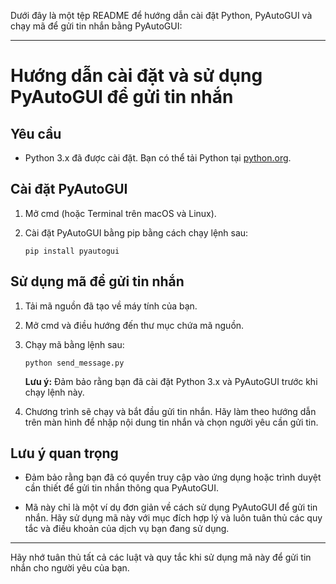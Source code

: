 Dưới đây là một tệp README để hướng dẫn cài đặt Python, PyAutoGUI và chạy mã để gửi tin nhắn bằng PyAutoGUI:

---

# Hướng dẫn cài đặt và sử dụng PyAutoGUI để gửi tin nhắn

## Yêu cầu

- Python 3.x đã được cài đặt. Bạn có thể tải Python tại [python.org](https://www.python.org/downloads/).

## Cài đặt PyAutoGUI

1. Mở cmd (hoặc Terminal trên macOS và Linux).

2. Cài đặt PyAutoGUI bằng pip bằng cách chạy lệnh sau:

   ```
   pip install pyautogui
   ```

## Sử dụng mã để gửi tin nhắn

1. Tải mã nguồn đã tạo về máy tính của bạn.

2. Mở cmd và điều hướng đến thư mục chứa mã nguồn.

3. Chạy mã bằng lệnh sau:

   ```
   python send_message.py
   ```

   **Lưu ý:** Đảm bảo rằng bạn đã cài đặt Python 3.x và PyAutoGUI trước khi chạy lệnh này.

4. Chương trình sẽ chạy và bắt đầu gửi tin nhắn. Hãy làm theo hướng dẫn trên màn hình để nhập nội dung tin nhắn và chọn người yêu cần gửi tin.

## Lưu ý quan trọng

- Đảm bảo rằng bạn đã có quyền truy cập vào ứng dụng hoặc trình duyệt cần thiết để gửi tin nhắn thông qua PyAutoGUI.

- Mã này chỉ là một ví dụ đơn giản về cách sử dụng PyAutoGUI để gửi tin nhắn. Hãy sử dụng mã này với mục đích hợp lý và luôn tuân thủ các quy tắc và điều khoản của dịch vụ bạn đang sử dụng.

---

Hãy nhớ tuân thủ tất cả các luật và quy tắc khi sử dụng mã này để gửi tin nhắn cho người yêu của bạn.
